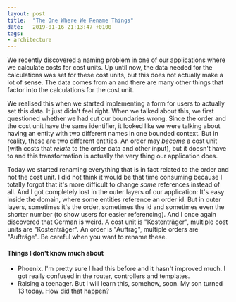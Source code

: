 ```yaml
---
layout: post
title:  "The One Where We Rename Things"
date:   2019-01-16 21:13:47 +0100
tags: 
- architecture
---
```


We recently discovered a naming problem in one of our applications where we calculate costs for cost units. Up until now, the data needed for the calculations was set for these cost units, but this does not actually make a lot of sense. The data comes from an and there are many other things that factor into the calculations for the cost unit.

We realised this when we started implementing a form for users to actually set this data. It just didn't feel right. When we talked about this, we first questioned whether we had cut our boundaries wrong. Since the order and the cost unit have the same identifier, it looked like we were talking about having an entity with two different names in one bounded context. But in reality, these are two different entities. An order may *become* a cost unit (with costs that *relate* to the order data and other input), but it doesn't have to and this transformation is actually the very thing our application does.

Today we started renaming everything that is in fact related to the order and not the cost unit. I did not think it would be that time consuming because I totally forgot that it's more difficult to change *some* references instead of all. And I got completely lost in the outer layers of our application: It's easy inside the domain, where some entities reference an order id. But in outer layers, sometimes it's the order, sometimes the id and sometimes even the shorter number (to show users for easier referencing). And I once again discovered that German is weird. A cost unit is "Kostenträger", multiple cost units are "Kostenträger". An order is "Auftrag", multiple orders are "Aufträge". Be careful when you want to rename these.

#### Things I don't know much about
- Phoenix. I'm pretty sure I had this before and it hasn't improved much. I got really confused in the router, controllers and templates.
- Raising a teenager. But I will learn this, somehow, soon. My son turned 13 today. How did that happen?
